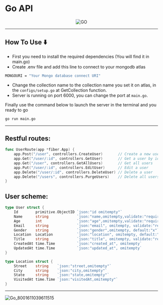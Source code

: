 # **Go API**

<p align="center">
    <img src="https://i.morioh.com/201003/aa184196.webp" alt="GO" />
</p>

---

## How To Use ⬇️

- First you need to install the required dependencies (You will find it in main.go)
- Create .env file and add this line to connect to your mongodb atlas

```bash
MONGOURI = "Your Mongo database connect URI"
```

- Change the collection name to the collection name you set it on atlas, in the `configs/setup.go` at GetCollection function.
- Server is running on port 6000, you can change the port at `main.go`.

Finally use the command below to launch the server in the terminal and you ready to go

```bash
go run main.go
```

---

## Restful routes:

```go
func UserRoute(app *fiber.App) {
	app.Post("/user", controllers.CreateUser)       // Create a new user
	app.Get("/user/:id", controllers.GetUser)       // Get a user by id
	app.Get("/user", controllers.GetAllUsers)       // Get all users
	app.Put("/user/:id", controllers.EditUser)      // Edit a user
	app.Delete("/user/:id", controllers.DeleteUser) // Delete a user
	app.Delete("/users", controllers.PurgeUsers)    // Delete all users
}
```
## User scheme:

```go
type User struct {
	Id        primitive.ObjectID `json:"id omitempty"`
	Name      string             `json:"name,omitempty,validate:"required""`
	Age       int                `json:"age",omitempty,validate:"required"`
	Email     string             `json:"email", omitempty, validate:"required"`
	Gender    string             `json:"gender",omitempty, default:"x"`
	Location  Location           `json:"location", omitempty, default:"Empty"`
	Title     string             `json:"title", omitempty, validate:"required"`
	CreatedAt time.Time          `json:"created_at", omitempty`
	UpdatedAt time.Time          `json:"updated_at", omitempty`
}

type Location struct {
	Street    string    `json:"street,omitempty"`
	City      string    `json:"city,omitempty"`
	State     string    `json:"state,omitempty"`
	VisitedAt time.Time `json:"visitedAt,omitempty"`
}
```

---
![Go_8001611039611515](https://user-images.githubusercontent.com/96744413/172076517-71e0a3c4-7f41-496b-b42e-6ac6ccac45ad.gif)



